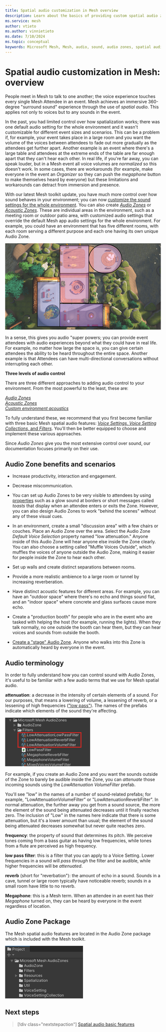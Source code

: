 ```yaml
---
title: Spatial audio customization in Mesh overview
description: Learn about the basics of providing custom spatial audio zones in a Mesh event. 
ms.service: mesh
author: vtieto
ms.author: vinnietieto
ms.date: 7/10/2024
ms.topic: conceptual
keywords: Microsoft Mesh, Mesh, audio, sound, audio zones, spatial audio, spatialization, voices, 3D audio, surround sound
---
```


# Spatial audio customization in Mesh: overview

People meet in Mesh to talk to one another; the voice experience touches every single Mesh Attendee in an event. Mesh achieves an immersive 360-degree "surround sound" experience through the use of *spatial audio*. This applies not only to voices but to any sounds in the event.

In the past, you had limited control over how spatialization works; there was one default audio setting for the whole environment and it wasn't customizable for different event sizes and scenarios. This can be a problem if, for example, your event takes place in a large room and you want the volume of the voices between attendees to fade out more gradually as the attendees get further apart. Another example is an event where there's a large table and attendees at the extreme ends of the table are far enough apart that they can't hear each other. In real life, if you're far away, you can speak louder, but in a Mesh event all voice volumes are *normalized* so this doesn't work. In some cases, there are workarounds (for example, make everyone in the event an *Organizer* so they can push the *megaphone* button to make themselves heard by everyone) but these limitations and workarounds can detract from immersion and presence.

With our latest Mesh toolkit update, you have much more control over how sound behaves in your environment; you can now [customize the sound settings for the whole environment](./create-zones-and-environment-audio.md#choose-custom-environment-acoustics). You can also create [*Audio Zones*](./create-zones-and-environment-audio.md#create-an-audio-zone) or [*Acoustic Zones*](./create-zones-and-environment-audio.md#create-an-acoustic-zone). These are individual areas in the environment, such as a meeting room or outdoor patio area, with customized audio settings that override the default Mesh app audio settings for the whole environment. For example, you could have an environment that has five different rooms, with each room serving a different purpose and each one having its own unique Audio Zone.

![______](../../../media/enhance-your-environment/audio-zones/076-zones-overhead-view.png)

In a sense, this gives you audio "super powers; you can provide event attendees with audio experiences beyond what they could have in real life. For example, no matter how large the space is, you can give certain attendees the ability to be heard throughout the entire space. Another example is that Attendees can have multi-directional conversations without interrupting each other.

**Three levels of audio control**

There are three different approaches to adding audio control to your environment. From the most powerful to the least, these are:

[*Audio Zones*](./create-zones-and-environment-audio.md#create-an-audio-zone)  
[*Acoustic Zones*](./create-zones-and-environment-audio.md#create-an-acoustic-zone)  
[*Custom environment acoustics*](./create-zones-and-environment-audio.md#choose-custom-environment-acoustics)

To fully understand these, we recommend that you first become familiar with three basic Mesh spatial audio features: [*Voice Settings*, *Voice Setting Collections*, and *Filters*](./spatial-audio-basic-features.md). You'll then be better equipped to choose and implement these various approaches.

Since *Audio Zones* give you the most extensive control over sound, our documentation focuses primarily on their use.

## Audio Zone benefits and scenarios

- Increase productivity, interaction and engagement.

- Decrease miscommunication.

- You can set up Audio Zones to be very visible to attendees by using [properties](./audio-zone-properties.md) such as a glow sound at borders or short messages called *toasts* that display when an attendee enters or exits the Zone. However, you can also design Audio Zones to work "behind the scenes" without any of these visual cues.

- In an environment, create a small "discussion area" with a few chairs or couches. Place an Audio Zone over the area. Select the Audio Zone *Default Voice Selection* property named "low attenuation." Anyone inside of this Audio Zone will hear anyone else inside the Zone clearly. You can also choose a setting called "Muffle Voices Outside", which muffles the voices of anyone outside the Audio Zone, making it easier for people inside the Zone to hear each other.

- Set up walls and create distinct separations between rooms.

- Provide a more realistic ambience to a large room or tunnel by increasing reverberation.

- Have distinct acoustic features for different areas. For example, you can have an "outdoor space" where there's no echo and things sound flat, and an "indoor space" where concrete and glass surfaces cause more echo.

- Create a "production booth" for people who are in the event who are tasked with helping the host (for example, running the lights). When they talk normally, no one outside the booth can hear them, but they can hear voices and sounds from outside the booth.

- [Create a "stage" Audio Zone](./create-zones-and-environment-audio.md#common-audio-zone-use-cases). Anyone who walks into this Zone is automatically heard by everyone in the event.

## Audio terminology

In order to fully understand how you can control sound with Audio Zones, it's useful to be familiar with a few audio terms that we use for Mesh spatial audio.

**attenuation**: a decrease in the intensity of certain elements of a sound. For our purposes, that means a lowering of volume, a lessening of reverb, or a lessening of high frequencies (["low pass"](https://en.wikipedia.org/wiki/Low-pass_filter)). The names of the prefabs indicate which elements of the sound they're affecting.

![______](../../../media/enhance-your-environment/audio-zones/070-attenuation-filters.png)

For example, if you create an Audio Zone and you want the sounds outside of the Zone to barely be audible inside the Zone, you can *attenuate* those incoming sounds using the *LowAttenuation VolumeFilter* prefab.

You'll see "low" in the names of a number of sound-related prefabs; for example, "LowAttenuationVolumeFilter" or "LowAttenuationReverbFilter". In normal attenuation, the further away you get from a sound source, the more the element of the sound being attenuated decreases until it finally reaches zero. The inclusion of "Low" in the names here indicate that there is some attenuation, but it's a lower amount than usual; the element of the sound being attenuated decreases somewhat but never quite reaches zero.

**frequency**: the property of sound that determines its pitch. We perceive tones coming from a bass guitar as having low frequencies, while tones from a flute are perceived as high frequency.

**low pass filter**: this is a filter that you can apply to a Voice Setting. Lower frequencies in a sound will *pass through* the filter and be audible, while higher frequencies will be *attenuated*.

 **reverb** (short for "reverbation"): the amount of echo in a sound. Sounds in a cave, tunnel or large room typically have noticeable reverb; sounds in a small room have little to no reverb.

**Megaphone**: this is a Mesh term. When an attendee in an event has their *Megaphone* turned on, they can be heard by everyone in the event regardless of location.

## Audio Zone Package

The Mesh spatial audio features are located in the Audio Zone package which is included with the Mesh toolkit.

![______](../../../media/enhance-your-environment/audio-zones/033-audio-zones-package.png)

## Next steps

> [!div class="nextstepaction"]
> [Spatial audio basic features](spatial-audio-basic-features.md)